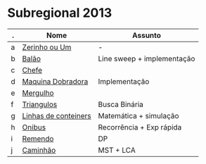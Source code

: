 Subregional 2013
================

 . | Nome | Assunto
--- | --- | ---
a |[Zerinho ou Um](https://www.urionlinejudge.com.br/judge/pt/problems/view/1467)       | -
b |[Balão](https://www.urionlinejudge.com.br/judge/pt/problems/view/1468)               | Line sweep + implementação
c |[Chefe](https://www.urionlinejudge.com.br/judge/pt/problems/view/1469)               |
d |[Maquina Dobradora](https://www.urionlinejudge.com.br/judge/pt/problems/view/1470)   | Implementação
e |[Mergulho](https://www.urionlinejudge.com.br/judge/pt/problems/view/1471)            |
f |[Triangulos](https://www.urionlinejudge.com.br/judge/pt/problems/view/1472)          | Busca Binária
g |[Linhas de conteiners](https://www.urionlinejudge.com.br/judge/pt/problems/view/1473)| Matemática + simulação
h |[Onibus](https://www.urionlinejudge.com.br/judge/pt/problems/view/1474)              | Recorrência + Exp rápida
i |[Remendo](https://www.urionlinejudge.com.br/judge/pt/problems/view/1475)             | DP
j |[Caminhão](https://www.urionlinejudge.com.br/judge/pt/problems/view/1476)            | MST + LCA
